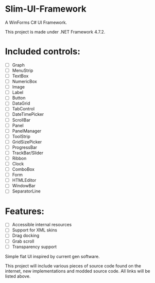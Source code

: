 # Slim-UI-Framework
A WinForms C# UI Framework.

This project is made under .NET Framework 4.7.2.

# Included controls:
- [ ] Graph
- [ ] MenuStrip
- [ ] TextBox
- [ ] NumericBox
- [ ] Image
- [ ] Label
- [ ] Button
- [ ] DataGrid
- [ ] TabControl
- [ ] DateTimePicker
- [ ] ScrollBar
- [ ] Panel
- [ ] PanelManager
- [ ] ToolStrip
- [ ] GridSizePicker
- [ ] ProgressBar
- [ ] TrackBar/Slider
- [ ] Ribbon
- [ ] Clock
- [ ] ComboBox
- [ ] Form
- [ ] HTMLEditor
- [ ] WindowBar
- [ ] SeparatorLine

# Features:
- [ ] Accessible internal resources
- [ ] Support for XML skins
- [ ] Drag docking
- [ ] Grab scroll
- [ ] Transparency support

Simple flat UI inspired by current gen software.

This project will include various pieces of source code found on the internet, new implementations and modded source code.
All links will be listed above.
